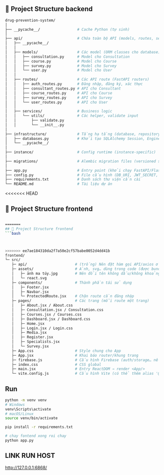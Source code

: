 ## 📂 Project Structure backend

```bash
drug-prevention-system/
│
├── __pycache__/                 # Cache Python (tự sinh)
│
├── api/                         # Chứa toàn bộ API (models, routes, services)
│   ├── __pycache__/
│   │
│   ├── models/                  # Các model (ORM classes cho database)
│   │   ├── consultation.py      # Model cho Consultation
│   │   ├── course.py            # Model cho Course
│   │   ├── survey.py            # Model cho Survey
│   │   └── user.py              # Model cho User
│   │
│   ├── routes/                  # Các API route (FastAPI routers)
│   │   ├── auth_routes.py       # Đăng nhập, đăng ký, xác thực
│   │   ├── consultant_routes.py # API cho Consultant
│   │   ├── course_routes.py     # API cho Course
│   │   ├── survey_routes.py     # API cho Survey
│   │   └── user_routes.py       # API cho User
│   │
│   ├── services/                # Business logic
│   │   └── utils/               # Các helper, validate input
│   │       ├── validate.py
│   │       └── __init__.py
│
├── infrastructure/              # Tầng hạ tầng (database, repository, …)
│   ├── databases.py             # Khởi tạo SQLAlchemy Session, Engine
│   └── __pycache__/
│
├── instance/                    # Config runtime (instance-specific)
│
├── migrations/                  # Alembic migration files (versioned schema)
│
├── app.py                       # Entry point (khởi chạy FastAPI/Flask app)
├── config.py                    # File cấu hình (DB_URI, JWT_SECRET, …)
├── requirements.txt             # Danh sách thư viện cần cài
└── README.md                    # Tài liệu dự án

```
<<<<<<< HEAD

## 📂 Project Structure frontend

```bash

=======
## 📂 Project Structure frontend
```bash



>>>>>>> ee7ae184310da2f7a50e2cf57babe0052d4dd41b
frontend/
└─ src/
   ├─ api/                      # (trống) Nên đặt hàm gọi API/axios ở đây
   ├─ assets/                   # Ảnh, svg… dùng trong code (được bundle bởi Vite)
   │   ├─ ảnh ma túy.jpg        # Nên đổi tên không dấu/không khoảng trắng
   │   └─ react.svg
   ├─ components/               # Thành phần tái sử dụng
   │   ├─ Footer.jsx
   │   ├─ Navbar.jsx
   │   └─ ProtectedRoute.jsx    # Chặn route cần đăng nhập
   ├─ pages/                    # Các trang (mỗi route một trang)
   │   ├─ About.jsx / About.css
   │   ├─ Consultation.jsx / Consultation.css
   │   ├─ Courses.jsx / Courses.css
   │   ├─ Dashboard.jsx / Dashboard.css
   │   ├─ Home.jsx
   │   ├─ Login.jsx / Login.css
   │   ├─ Media.jsx
   │   ├─ Register.jsx
   │   ├─ Specialists.jsx
   │   └─ Survey.jsx
   ├─ App.css                   # Style chung cho App
   ├─ App.jsx                   # Khai báo router/khung trang
   ├─ firebase.js               # Cấu hình Firebase (auth/storage… nếu dùng)
   ├─ index.css                 # CSS global
   ├─ main.jsx                  # Entry ReactDOM → render <App/>
   └─ vite.config.js            # Cấu hình Vite (có thể thêm alias '@')
```
## Run

```bash
python -m venv venv
# Windows
venv\Scripts\activate
# macOS/Linux
source venv/bin/activate

pip install -r requirements.txt

# chay fontend xong roi chay
python app.py
```
## LINK RUN HOST 
http://127.0.0.1:6868/
